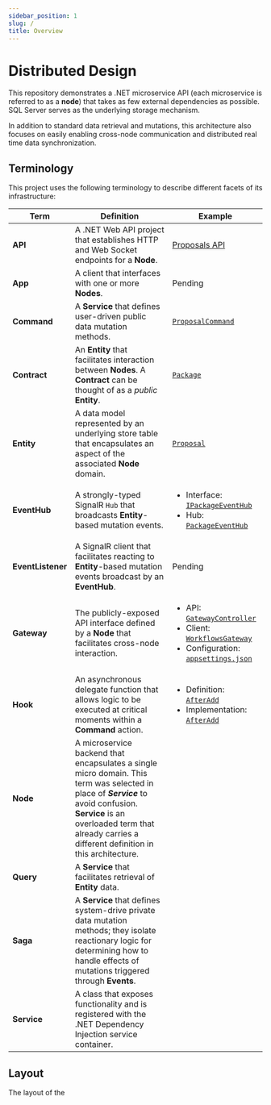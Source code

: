 ```yaml
---
sidebar_position: 1
slug: /
title: Overview
---
```


# Distributed Design

This repository demonstrates a .NET microservice API (each microservice is referred to as a **node**) that takes as few external dependencies as possible. SQL Server serves as the underlying storage mechanism.

In addition to standard data retrieval and mutations, this architecture also focuses on easily enabling cross-node communication and distributed real time data synchronization.

## Terminology

This project uses the following terminology to describe different facets of its infrastructure:

Term | Definition | Example
-----|------------|--------
**API** | A .NET Web API project that establishes HTTP and Web Socket endpoints for a **Node**. | [Proposals API](https://github.com/JaimeStill/distributed-design/tree/main/services/api/Distributed.Proposals.Api)
**App** | A client that interfaces with one or more **Nodes**. | Pending
**Command** | A **Service** that defines user-driven public data mutation methods. | [`ProposalCommand`](https://github.com/JaimeStill/distributed-design/blob/main/services/logic/Distributed.Proposals.Logic/Command/ProposalCommand.cs)
**Contract** | An **Entity** that facilitates interaction between **Nodes**. A **Contract** can be thought of as a *public* **Entity**. | [`Package`](https://github.com/JaimeStill/distributed-design/blob/main/services/common/Distributed.Contracts/Classes/Package.cs)
**Entity** | A data model represented by an underlying store table that encapsulates an aspect of the associated **Node** domain. | [`Proposal`](https://github.com/JaimeStill/distributed-design/blob/main/services/schema/Distributed.Proposals.Schema/Proposal.cs)
**EventHub** | A strongly-typed SignalR `Hub` that broadcasts **Entity**-based mutation events. | <ul><li>Interface: [`IPackageEventHub`](https://github.com/JaimeStill/distributed-design/blob/main/services/logic/Workflows.Services/Event/IPackageEventHub.cs)</li><li>Hub: [`PackageEventHub`](https://github.com/JaimeStill/distributed-design/blob/main/services/logic/Workflows.Services/Event/PackageEventHub.cs)</li></ul>
**EventListener** | A SignalR client that facilitates reacting to  **Entity**-based mutation events broadcast by an **EventHub**. | Pending
**Gateway** | The publicly-exposed API interface defined by a **Node** that facilitates cross-node interaction. | <ul><li>API: [`GatewayController`](https://github.com/JaimeStill/distributed-design/blob/main/services/api/Workflows.Api/Controllers/GatewayController.cs)</li><li>Client: [`WorkflowsGateway`](https://github.com/JaimeStill/distributed-design/blob/main/services/common/Distributed.Contracts/Gateways/WorkflowsGateway.cs)</li><li>Configuration: [`appsettings.json`](https://github.com/JaimeStill/distributed-design/blob/main/services/api/Workflows.Api/appsettings.Development.json#L11)</li></ul>
**Hook** | An asynchronous delegate function that allows logic to be executed at critical moments within a **Command** action. | <ul><li>Definition: [`AfterAdd`](https://github.com/JaimeStill/distributed-design/blob/main/services/common/Distributed.Core/Services/EntityCommand.cs#L39)</li><li>Implementation: [`AfterAdd`](https://github.com/JaimeStill/distributed-design/blob/main/services/logic/Distributed.Proposals.Logic/Command/ProposalCommand.cs#L17)</li></ul>
**Node** | A microservice backend that encapsulates a single micro domain. This term was selected in place of ***Service*** to avoid confusion. **Service** is an overloaded term that already carries a different definition in this architecture. | 
**Query** | A **Service** that facilitates retrieval of **Entity** data. | 
**Saga** | A **Service** that defines system-drive private data mutation methods; they isolate reactionary logic for determining how to handle effects of mutations triggered through **Events**.
**Service** | A class that exposes functionality and is registered with the .NET Dependency Injection service container.

## Layout

The layout of the 